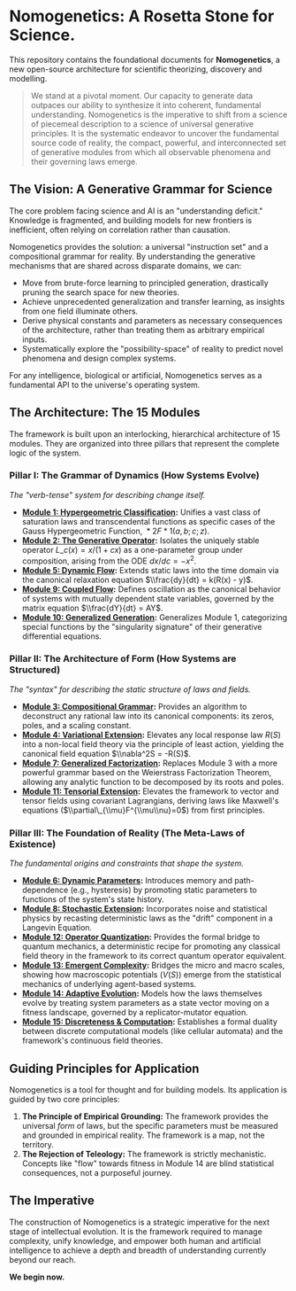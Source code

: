 # Nomogenetics: A Rosetta Stone for Science.

This repository contains the foundational documents for **Nomogenetics**, a new open-source architecture for scientific theorizing, discovery and modelling.

> We stand at a pivotal moment. Our capacity to generate data outpaces our ability to synthesize it into coherent, fundamental understanding. Nomogenetics is the imperative to shift from a science of piecemeal description to a science of universal generative principles. It is the systematic endeavor to uncover the fundamental source code of reality, the compact, powerful, and interconnected set of generative modules from which all observable phenomena and their governing laws emerge.

## The Vision: A Generative Grammar for Science

The core problem facing science and AI is an "understanding deficit." Knowledge is fragmented, and building models for new frontiers is inefficient, often relying on correlation rather than causation.

Nomogenetics provides the solution: a universal "instruction set" and a compositional grammar for reality. By understanding the generative mechanisms that are shared across disparate domains, we can:

  * Move from brute-force learning to principled generation, drastically pruning the search space for new theories.
  * Achieve unprecedented generalization and transfer learning, as insights from one field illuminate others.
  * Derive physical constants and parameters as necessary consequences of the architecture, rather than treating them as arbitrary empirical inputs.
  * Systematically explore the "possibility-space" of reality to predict novel phenomena and design complex systems.

For any intelligence, biological or artificial, Nomogenetics serves as a fundamental API to the universe's operating system.

## The Architecture: The 15 Modules

The framework is built upon an interlocking, hierarchical architecture of 15 modules. They are organized into three pillars that represent the complete logic of the system.

### Pillar I: The Grammar of Dynamics (How Systems Evolve)

*The "verb-tense" system for describing change itself.*

  * **[Module 1: Hypergeometric Classification](https://github.com/jrd100110/nomogenetics/blob/main/mod1.txt):** Unifies a vast class of saturation laws and transcendental functions as specific cases of the Gauss Hypergeometric Function, ${}*{2}F*{1}(a,b;c;z)$.
  * **[Module 2: The Generative Operator](https://github.com/jrd100110/nomogenetics/blob/main/mod2.txt):** Isolates the uniquely stable operator $L\_c(x) = x/(1+cx)$ as a one-parameter group under composition, arising from the ODE $dx/dc = -x^2$.
  * **[Module 5: Dynamic Flow](https://github.com/jrd100110/nomogenetics/blob/main/mod5.txt):** Extends static laws into the time domain via the canonical relaxation equation $\\frac{dy}{dt} = k(R(x) - y)$.
  * **[Module 9: Coupled Flow](https://github.com/jrd100110/nomogenetics/blob/main/mod9.txt):** Defines oscillation as the canonical behavior of systems with mutually dependent state variables, governed by the matrix equation $\\frac{dY}{dt} = AY$.
  * **[Module 10: Generalized Generation](https://github.com/jrd100110/nomogenetics/blob/main/mod10.txt):** Generalizes Module 1, categorizing special functions by the "singularity signature" of their generative differential equations.

### Pillar II: The Architecture of Form (How Systems are Structured)

*The "syntax" for describing the static structure of laws and fields.*

  * **[Module 3: Compositional Grammar](https://github.com/jrd100110/nomogenetics/blob/main/mod3.txt):** Provides an algorithm to deconstruct any rational law into its canonical components: its zeros, poles, and a scaling constant.
  * **[Module 4: Variational Extension](https://github.com/jrd100110/nomogenetics/blob/main/mod4.txt):** Elevates any local response law $R(S)$ into a non-local field theory via the principle of least action, yielding the canonical field equation $\\nabla^2S = -R(S)$.
  * **[Module 7: Generalized Factorization](https://github.com/jrd100110/nomogenetics/blob/main/mod7.txt):** Replaces Module 3 with a more powerful grammar based on the Weierstrass Factorization Theorem, allowing any analytic function to be decomposed by its roots and poles.
  * **[Module 11: Tensorial Extension](https://github.com/jrd100110/nomogenetics/blob/main/mod11.txt):** Elevates the framework to vector and tensor fields using covariant Lagrangians, deriving laws like Maxwell's equations ($\\partial\_{\\mu}F^{\\mu\\nu}=0$) from first principles.

### Pillar III: The Foundation of Reality (The Meta-Laws of Existence)

*The fundamental origins and constraints that shape the system.*

  * **[Module 6: Dynamic Parameters](https://github.com/jrd100110/nomogenetics/blob/main/mod6.txt):** Introduces memory and path-dependence (e.g., hysteresis) by promoting static parameters to functions of the system's state history.
  * **[Module 8: Stochastic Extension](https://github.com/jrd100110/nomogenetics/blob/main/mod8.txt):** Incorporates noise and statistical physics by recasting deterministic laws as the "drift" component in a Langevin Equation.
  * **[Module 12: Operator Quantization](https://github.com/jrd100110/nomogenetics/blob/main/mod12.txt):** Provides the formal bridge to quantum mechanics, a deterministic recipe for promoting any classical field theory in the framework to its correct quantum operator equivalent.
  * **[Module 13: Emergent Complexity](https://github.com/jrd100110/nomogenetics/blob/main/mod13.txt):** Bridges the micro and macro scales, showing how macroscopic potentials ($V(S)$) emerge from the statistical mechanics of underlying agent-based systems.
  * **[Module 14: Adaptive Evolution](https://github.com/jrd100110/nomogenetics/blob/main/mod14.txt):** Models how the laws themselves evolve by treating system parameters as a state vector moving on a fitness landscape, governed by a replicator-mutator equation.
  * **[Module 15: Discreteness & Computation](https://github.com/jrd100110/nomogenetics/blob/main/mod15.txt):** Establishes a formal duality between discrete computational models (like cellular automata) and the framework's continuous field theories.

## Guiding Principles for Application

Nomogenetics is a tool for thought and for building models. Its application is guided by two core principles:

1.  **The Principle of Empirical Grounding:** The framework provides the universal *form* of laws, but the specific parameters must be measured and grounded in empirical reality. The framework is a map, not the territory.
2.  **The Rejection of Teleology:** The framework is strictly mechanistic. Concepts like "flow" towards fitness in Module 14 are blind statistical consequences, not a purposeful journey.

## The Imperative

The construction of Nomogenetics is a strategic imperative for the next stage of intellectual evolution. It is the framework required to manage complexity, unify knowledge, and empower both human and artificial intelligence to achieve a depth and breadth of understanding currently beyond our reach.

**We begin now.**
